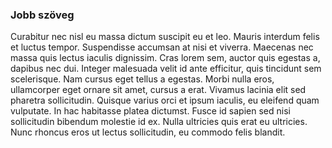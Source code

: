 ### Jobb szöveg

Curabitur nec nisl eu massa dictum suscipit eu et leo. Mauris interdum felis et luctus tempor. Suspendisse accumsan at nisi et viverra. Maecenas nec massa quis lectus iaculis dignissim. Cras lorem sem, auctor quis egestas a, dapibus nec dui. Integer malesuada velit id ante efficitur, quis tincidunt sem scelerisque. Nam cursus eget tellus a egestas. Morbi nulla eros, ullamcorper eget ornare sit amet, cursus a erat. Vivamus lacinia elit sed pharetra sollicitudin. Quisque varius orci et ipsum iaculis, eu eleifend quam vulputate. In hac habitasse platea dictumst. Fusce id sapien sed nisi sollicitudin bibendum molestie id ex. Nulla ultricies quis erat eu ultricies. Nunc rhoncus eros ut lectus sollicitudin, eu commodo felis blandit.

